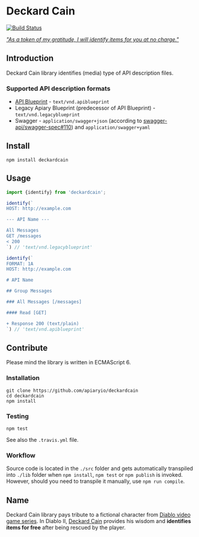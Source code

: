 # Deckard Cain

[![Build Status](https://travis-ci.org/apiaryio/deckardcain.svg?branch=master)](https://travis-ci.org/apiaryio/deckardcain)

[*"As a token of my gratitude, I will identify items for you at no charge."*](https://www.youtube.com/watch?v=TEMCYmIYouE)

## Introduction

Deckard Cain library identifies (media) type of API description files.

### Supported API description formats

- [API Blueprint](https://apiblueprint.org/) - `text/vnd.apiblueprint`
- Legacy Apiary Blueprint (predecessor of API Blueprint) - `text/vnd.legacyblueprint`
- Swagger - `application/swagger+json` (according to [swagger-api/swagger-spec#110](https://github.com/swagger-api/swagger-spec/issues/110)) and `application/swagger+yaml`

## Install

```
npm install deckardcain
```

## Usage

```javascript
import {identify} from 'deckardcain';

identify(`
HOST: http://example.com

--- API Name ---

All Messages
GET /messages
< 200
`) // 'text/vnd.legacyblueprint'

identify(`
FORMAT: 1A
HOST: http://example.com

# API Name

## Group Messages

### All Messages [/messages]

#### Read [GET]

+ Response 200 (text/plain)
`) // 'text/vnd.apiblueprint'
```

## Contribute

Please mind the library is written in ECMAScript 6.

### Installation

```
git clone https://github.com/apiaryio/deckardcain
cd deckardcain
npm install
```

### Testing

```
npm test
```

See also the `.travis.yml` file.

### Workflow

Source code is located in the `./src` folder and gets automatically transpiled into `./lib` folder when `npm install`, `npm test` or `npm publish` is invoked. However, should you need to transpile it manually, use `npm run compile`.

## Name

Deckard Cain library pays tribute to a fictional character from [Diablo video game series](https://en.wikipedia.org/wiki/Diablo_%28series%29). In Diablo II, [Deckard Cain](https://en.wikipedia.org/wiki/Characters_of_Diablo#Deckard_Cain) provides his wisdom and **identifies items for free** after being rescued by the player.
